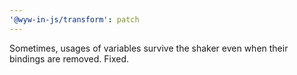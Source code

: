 ```yaml
---
'@wyw-in-js/transform': patch
---
```


Sometimes, usages of variables survive the shaker even when their bindings are removed. Fixed.
